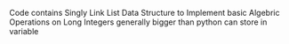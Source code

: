 Code contains Singly Link List Data Structure to Implement basic Algebric Operations on Long Integers generally bigger than python can store in variable
